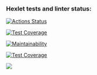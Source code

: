 ### Hexlet tests and linter status:
[![Actions Status](https://github.com/KristinaMalikova/frontend-project-46/workflows/hexlet-check/badge.svg)](https://github.com/KristinaMalikova/frontend-project-46/actions)

[![Test Coverage](https://github.com/KristinaMalikova/frontend-project-46/actions/workflows/jest-check.yml/badge.svg)](https://github.com/KristinaMalikova/frontend-project-46/actions/workflows/jest-check.yml)

[![Maintainability](https://api.codeclimate.com/v1/badges/dc96f227f3b2a760fb96/maintainability)](https://codeclimate.com/github/KristinaMalikova/frontend-project-46/maintainability)

[![Test Coverage](https://api.codeclimate.com/v1/badges/dc96f227f3b2a760fb96/test_coverage)](https://codeclimate.com/github/KristinaMalikova/frontend-project-46/test_coverage)

<a href="https://asciinema.org/a/583094" target="_blank"><img src="https://asciinema.org/a/583094.svg" /></a>
